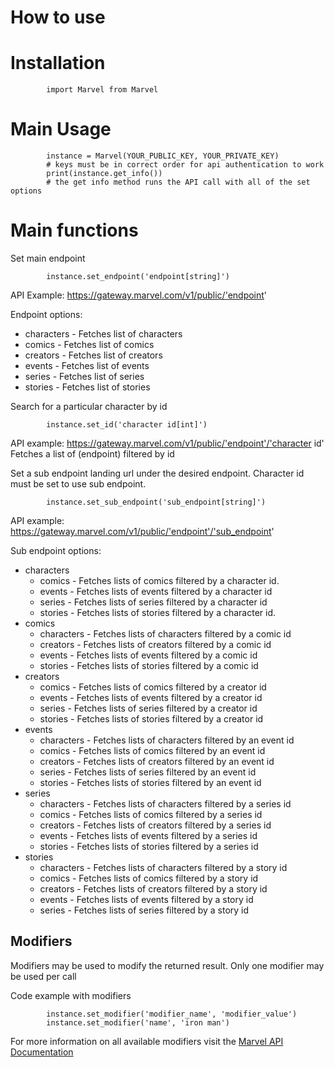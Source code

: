 # How to use

# Installation

            import Marvel from Marvel

# Main Usage

            instance = Marvel(YOUR_PUBLIC_KEY, YOUR_PRIVATE_KEY)
            # keys must be in correct order for api authentication to work
            print(instance.get_info())
            # the get info method runs the API call with all of the set options

# Main functions

Set main endpoint

            instance.set_endpoint('endpoint[string]')

API Example: https://gateway.marvel.com/v1/public/'endpoint'

Endpoint options:

- characters - Fetches list of characters
- comics - Fetches list of comics
- creators - Fetches list of creators
- events - Fetches list of events
- series - Fetches list of series
- stories - Fetches list of stories

Search for a particular character by id

            instance.set_id('character id[int]')

API example: https://gateway.marvel.com/v1/public/'endpoint'/'character id'
Fetches a list of (endpoint) filtered by id

Set a sub endpoint landing url under the desired endpoint. Character id must be set to use sub endpoint.

            instance.set_sub_endpoint('sub_endpoint[string]')

API example: https://gateway.marvel.com/v1/public/'endpoint'/'sub_endpoint'

Sub endpoint options:

- characters
  - comics - Fetches lists of comics filtered by a character id.
  - events - Fetches lists of events filtered by a character id
  - series - Fetches lists of series filtered by a character id
  - stories - Fetches lists of stories filtered by a character id.
- comics
  - characters - Fetches lists of characters filtered by a comic id
  - creators - Fetches lists of creators filtered by a comic id
  - events - Fetches lists of events filtered by a comic id
  - stories - Fetches lists of stories filtered by a comic id
- creators
  - comics - Fetches lists of comics filtered by a creator id
  - events - Fetches lists of events filtered by a creator id
  - series - Fetches lists of series filtered by a creator id
  - stories - Fetches lists of stories filtered by a creator id
- events
  - characters - Fetches lists of characters filtered by an event id
  - comics - Fetches lists of comics filtered by an event id
  - creators - Fetches lists of creators filtered by an event id
  - series - Fetches lists of series filtered by an event id
  - stories - Fetches lists of stories filtered by an event id
- series
  - characters - Fetches lists of characters filtered by a series id
  - comics - Fetches lists of comics filtered by a series id
  - creators - Fetches lists of creators filtered by a series id
  - events - Fetches lists of events filtered by a series id
  - stories - Fetches lists of stories filtered by a series id
- stories
  - characters - Fetches lists of characters filtered by a story id
  - comics - Fetches lists of comics filtered by a story id
  - creators - Fetches lists of creators filtered by a story id
  - events - Fetches lists of events filtered by a story id
  - series - Fetches lists of series filtered by a story id

## Modifiers

Modifiers may be used to modify the returned result. Only one modifier may be used per call

Code example with modifiers

            instance.set_modifier('modifier_name', 'modifier_value')
            instance.set_modifier('name', 'iron man')

For more information on all available modifiers visit the [Marvel API Documentation](https://developer.marvel.com/docs)
